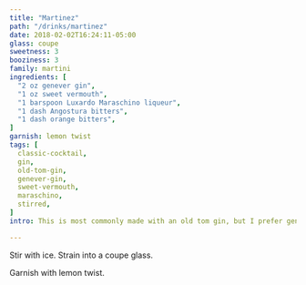 ```yaml
---
title: "Martinez"
path: "/drinks/martinez"
date: 2018-02-02T16:24:11-05:00
glass: coupe
sweetness: 3
booziness: 3
family: martini
ingredients: [
  "2 oz genever gin",
  "1 oz sweet vermouth",
  "1 barspoon Luxardo Maraschino liqueur",
  "1 dash Angostura bitters",
  "1 dash orange bitters",
]
garnish: lemon twist
tags: [
  classic-cocktail,
  gin,
  old-tom-gin,
  genever-gin,
  sweet-vermouth,
  maraschino,
  stirred,
]
intro: This is most commonly made with an old tom gin, but I prefer genever. This does not work well with a London dry gin. See also the [Erickson Martinez](/drinks/erickson-martinez).

---
```


Stir with ice. Strain into a coupe glass.

Garnish with lemon twist.
